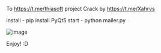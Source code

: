To https://t.me/thiasoft project
Crack by https://t.me/Xahrvs


install - pip install PyQt5
start - python mailer.py

![image](https://github.com/user-attachments/assets/249157ac-aeb5-4ff1-91ff-9a49777f69ba)


Enjoy! :D
